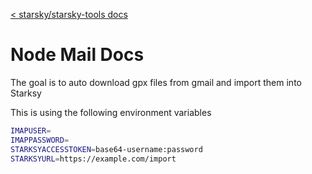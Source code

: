 [< starsky/starsky-tools docs](../readme.md)

# Node Mail Docs
The goal is to auto download gpx files from gmail and import them into Starksy

This is using the following environment variables
```sh
IMAPUSER=
IMAPPASSWORD=
STARKSYACCESSTOKEN=base64-username:password
STARKSYURL=https://example.com/import
```
